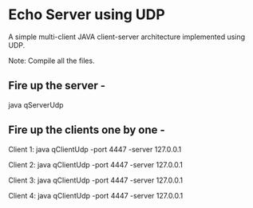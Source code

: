 # Echo Server using UDP
A simple multi-client JAVA client-server architecture implemented using UDP. 

Note: Compile all the files.

## Fire up the server -
java qServerUdp

## Fire up the clients one by one -

Client 1:
java qClientUdp -port 4447 -server 127.0.0.1

Client 2:
java qClientUdp -port 4447 -server 127.0.0.1

Client 3:
java qClientUdp -port 4447 -server 127.0.0.1

Client 4:
java qClientUdp -port 4447 -server 127.0.0.1
